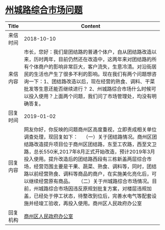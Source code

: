 # <a href="http://www.shangluo.gov.cn/zmhd/ldxxxx.jsp?urltype=leadermail.LeaderMailContentUrl&wbtreeid=1112&leadermailid=4953">州城路综合市场问题</a>
| Title |                                                                                                                                                     Content                                                                                                                                                     |
|:-----:|-----------------------------------------------------------------------------------------------------------------------------------------------------------------------------------------------------------------------------------------------------------------------------------------------------------------|
| 来信时间  | 2018-10-10                                                                                                                                                                                                                                                                                                      |
| 来信内容  | 市长，您好：我们是团结路的普通个体户，自从团结路改造以来，历时两年，目前仍然还在改造中，这两年来对团结路的所有个体商户的影响非常巨大，客户流失，生意冷清。对沿街居民的生活也产生了很多不利的影响。现在我们有两个问题想咨询一下：1、团结路改造以后，现在经营的熟食、调料、干菜批发等生意还能否继续进行？ 2、州城路综合市场什么时候可以投入使用？上面两个问题，我们问了市场管理处，均没有明确答复。                                                                                                              |
| 回复时间  | 2019-01-02                                                                                                                                                                                                                                                                                                      |
| 回复内容  | 网友你好，你反映的问题商州区高度重视，立即责成相关单位调查处理，现回复如下：    （一）关于团结路情况。商州区团结路改造提升项目位于商州区团结路，东至工农路，西至文卫路，总长550米,2017年8月正式开始改造，预计2019年3月投入使用。提升改造后的团结路西段有三栋新盖两层综合市场，经营范围主要是干果、蔬菜、熟食、调料等，同时，团结路以前经营熟食、调料等商品的商户，在实施美化亮化后，可以继续经营原有商品。    （二）关于州城路综合市场情况。目前，州城路综合市场因违反原规划批复方案，对楼层违规加盖，已经处于停工状态，待整改到位后，完善水电气等配套设施并经竣工验收，再投入使用。商州区人民政府办公室 |
| 回复机构  | <a href="../../categories/agencies/商州区人民政府办公室.md">商州区人民政府办公室</a>                                                                                                                                                                                                                                                |